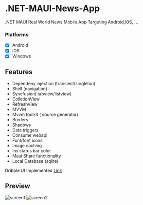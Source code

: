 # .NET-MAUI-News-App
.NET MAUI Real World News Mobile App Targeting Android,iOS, ...

### Platforms

- [x] Android
- [x] iOS
- [x] Windows

## Features
* Dependeny injection (transient/singleton)
* Shell (navigation)
* Syncfusion( tabview/listview)
* ColletionView
* RefreshView
* MVVM
* Mvvm toolkit ( source generator)
* Borders
* Shadows
* Data triggers
* Consume webapi
* Font/font icons
* Image caching
* Ios status bar color
* Maui Share functionality
* Local Database (sqlite)

Dribble UI Implemented [Link](https://dribbble.com/shots/16046681-NFT-News-App)
## Preview
![screen1](https://gist.github.com/MohamadAminSoltani/a7f74caa33b8471e70ad0306b8dd69f2/raw/caddac80871d728f62e14506b73e9f52f813b875/maui1.png)
![screen2](https://gist.github.com/MohamadAminSoltani/a7f74caa33b8471e70ad0306b8dd69f2/raw/caddac80871d728f62e14506b73e9f52f813b875/maui2.png)
